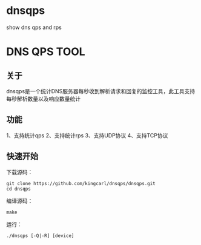 dnsqps
======

show dns qps and rps
# DNS QPS TOOL

## 关于
dnsqps是一个统计DNS服务器每秒收到解析请求和回复的监控工具，此工具支持每秒解析数量以及响应数量统计

## 功能
1、支持统计qps
2、支持统计rps
3、支持UDP协议
4、支持TCP协议

## 快速开始
下载源码：

    git clone https://github.com/kingcarl/dnsqps/dnsqps.git
    cd dnsqps
    

编译源码：

    make
    
运行：
    
    ./dnsqps [-Q|-R] [device]
